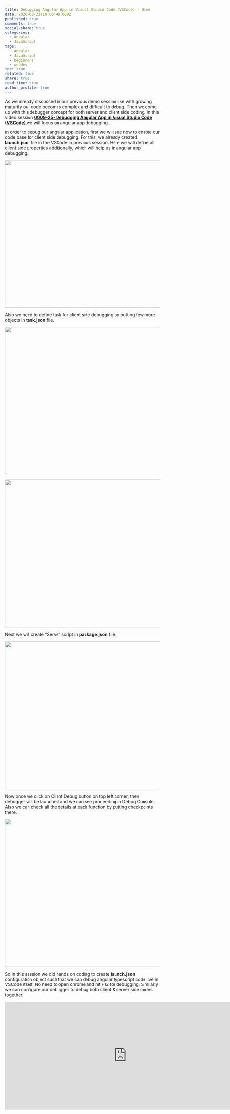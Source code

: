 ```yaml
---
title: Debugging Angular App in Visual Studio Code (VSCode) - Demo
date: 2020-03-23T10:00:48.000Z
published: true
comments: true
social-share: true
categories:
  - Angular
  - JavaScript
tags:
  - Angular
  - JavaScript
  - beginners
  - webdev
toc: true
related: true
share: true
read_time: true
author_profile: true
---
```


<p>As we already discussed in our previous demo session like with growing maturity our code becomes complex and difficult to debug. Then we come up with this debugger concept for both server and client side coding. In this video session <a href="https://www.youtube.com/watch?v=8AUSRUYQxik&amp;list=PLZed_adPqIJrl9pwlERGhU-RCNOtKqvyD&amp;index=26&amp;t=0s" target="_blank" rel="noopener noreferrer"><strong>0009-25- Debugging Angular App in Visual Studio Code (VSCode) </strong></a>we will focus on angular app debugging.</p>
<p>In order to debug our angular application, first we will see how to enable our code base for client side debugging. For this, we already created <strong>launch.json</strong> file in the VSCode in previous session. Here we will define all client side properties additionally, which will help us in angular app debugging.</p>
<p><img class="alignnone size-full wp-image-3038" src="{{ site.baseurl }}/assets/2020/03/25.1.png" alt="" width="851" height="480" /></p>
<p>Also we need to define task for client side debugging by putting few more objects in <strong>task.json</strong> file.</p>
<p><img class="alignnone size-full wp-image-3037" src="{{ site.baseurl }}/assets/2020/03/25.2.png" alt="" width="854" height="482" /></p>
<p><img class="alignnone size-full wp-image-3036" src="{{ site.baseurl }}/assets/2020/03/25.3.png" alt="" width="852" height="481" /></p>
<p>Next we will create “Serve” script in <strong>package.json</strong> file.</p>
<p><img class="alignnone size-full wp-image-3035" src="{{ site.baseurl }}/assets/2020/03/25.4.png" alt="" width="853" height="481" /></p>
<p>Now once we click on Client Debug button on top left corner, then debugger will be launched and we can see proceeding in Debug Console. Also we can check all the details at each function by putting checkpoints there.</p>
<p><img class="alignnone size-full wp-image-3034" src="{{ site.baseurl }}/assets/2020/03/25.5.png" alt="" width="855" height="481" /></p>
<p>So in this session we did hands on coding to create <strong>launch.json</strong> configuration object such that we can debug angular typescript code live in VSCode itself. No need to open chrome and hit F12 for debugging. Similarly we can configure our debugger to debug both client &amp; server side codes together.</p>
<p><iframe src="https://www.youtube.com/embed/8AUSRUYQxik" width="790" height="350" frameborder="0" allowfullscreen="allowfullscreen"><span data-mce-type="bookmark" style="display: inline-block; width: 0px; overflow: hidden; line-height: 0;" class="mce_SELRES_start">﻿</span></iframe></p>

